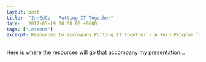 ```yaml
---
layout: post
title:  "InnEdCo - Putting IT Together"
date:   2017-03-19 00:00:00 +0600
tags: ["Lessons"]
excerpt: Resources to accompany Putting IT Together - A Tech Program for the Real World
---
```

Here is where the resources will go that accompany my presentation...